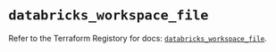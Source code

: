# `databricks_workspace_file`

Refer to the Terraform Registory for docs: [`databricks_workspace_file`](https://registry.terraform.io/providers/databricks/databricks/1.20.0/docs/resources/workspace_file).
